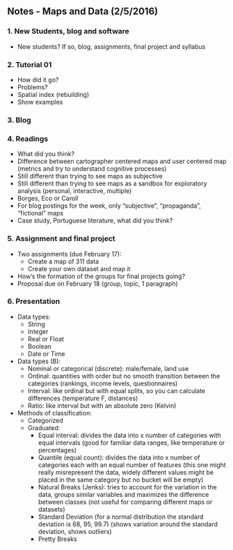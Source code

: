 ## Notes - Maps and Data (2/5/2016)

### 1. New Students, blog and software
* New students? If so, blog, assignments, final project and syllabus

### 2. Tutorial 01
* How did it go?
* Problems?
* Spatial index (rebuilding)
* Show examples

### 3. Blog

### 4. Readings
* What did you think?
* Difference between cartographer centered maps and user centered map (metrics and try to understand cognitive processes)
* Still different than trying to see maps as subjective
* Still different than trying to see maps as a sandbox for exploratory analysis (personal, interactive, multiple)
* Borges, Eco or Caroll
* For blog postings for the week, only “subjective”, “propaganda”, “fictional” maps
* Case study, Portuguese literature, what did you think?

### 5. Assignment and final project
* Two assignments (due February 17):
  * Create a map of 311 data
  * Create your own dataset and map it
* How’s the formation of the groups for final projects going?
* Proposal due on February 18 (group, topic, 1 paragraph)

### 6. Presentation
* Data types:
  * String
  * Integer
  * Real or Float
  * Boolean
  * Date or Time
* Data types (B):
  * Nominal or categorical (discrete): male/female, land use
  * Ordinal: quantities with order but no smooth transition between the categories (rankings, income levels, questionnaires)
  * Interval: like ordinal but with equal splits, so you can calculate differences (temperature F, distances)
  * Ratio: like interval but with an absolute zero (Kelvin)
* Methods of classification:
  * Categorized
  * Graduated:
    * Equal interval: divides the data into x number of categories with equal intervals (good for familiar data ranges, like temperature or percentages)
    * Quantile (equal count): divides the data into x number of categories each with an equal number of features (this one might really misrepresent the data, widely different values might be placed in the same category but no bucket will be empty)
    * Natural Breaks (Jenks): tries to account for the variation in the data, groups similar variables and maximizes the difference between classes (not useful for comparing different maps or datasets)
    * Standard Deviation (for a normal distribution the standard deviation is 68, 95, 99.7) (shows variation around the standard deviation, shows outliers)
    * Pretty Breaks